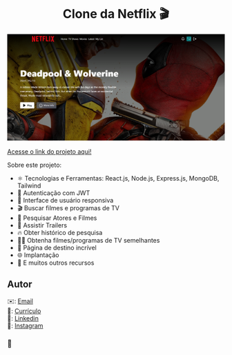 <h1 align="center">Clone da Netflix 🎬</h1>

![Demo App](/frontend/public/screenshot-for-readme.png)

[Acesse o link do projeto aqui!](https://streaming-ntflx.onrender.com)

Sobre este projeto:

- ⚛️ Tecnologias e Ferramentas: React.js, Node.js, Express.js, MongoDB, Tailwind
- 🔐 Autenticação com JWT
- 📱 Interface de usuário responsiva
- 🎬 Buscar filmes e programas de TV
- 🔎 Pesquisar Atores e Filmes
- 🎥 Assistir Trailers
- 🔥 Obter histórico de pesquisa
- 🐱‍👤 Obtenha filmes/programas de TV semelhantes
- 💙 Página de destino incrível
- 🌐 Implantação
- 🚀 E muitos outros recursos

## Autor

✉️: [Email](carlostech873@gmail.com)</br>
📄: [Currículo](https://drive.google.com/file/d/1Jfn9RAqFR3YaQbL8j_lJA0z8HHlLI3Xq/view?pli=1)</br>
💼: [Linkedin](https://www.linkedin.com/in/matheus-rodrigues-1a1899231/)</br>
📸: [Instagram](https://www.instagram.com/math.eusrrodrigues/)

### 🚀

